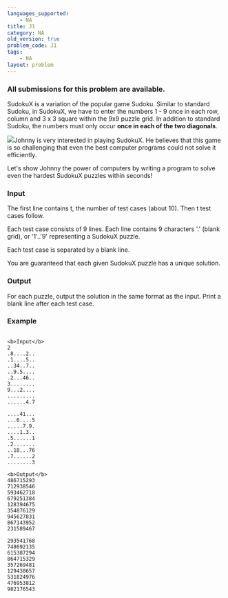 ```yaml
---
languages_supported:
    - NA
title: J1
category: NA
old_version: true
problem_code: J1
tags:
    - NA
layout: problem
---
```

###  All submissions for this problem are available. 

SudokuX is a variation of the popular game Sudoku. Similar to standard Sudoku, in SudokuX, we have to enter the numbers 1 - 9 once in each row, column and 3 x 3 square within the 9x9 puzzle grid. In addition to standard Sudoku, the numbers must only occur **once in each of the two diagonals**.

![](/images/sudokux.gif)Johnny is very interested in playing SudokuX. He believes that this game is so challenging that even the best computer programs could not solve it efficiently.

Let's show Johnny the power of computers by writing a program to solve even the hardest SudokuX puzzles within seconds!

### Input

The first line contains t, the number of test cases (about 10). Then t test cases follow.

Each test case consists of 9 lines. Each line contains 9 characters '.' (blank grid), or '1'..'9' representing a SudokuX puzzle.

Each test case is separated by a blank line.

You are guaranteed that each given SudokuX puzzle has a unique solution.

### Output

For each puzzle, output the solution in the same format as the input. Print a blank line after each test case.

### Example

```

<b>Input</b>
2
.8....2..
.1....5..
..34..7..
..9.5....
.2...46..
3........
9...2....
.........
......4.7

....41...
...6....5
.....7.9.
....1.3..
.5......1
.2.......
..18...76
.7......2
........3

<b>Output</b>
486715293
712938546
593462718
679251384
128394675
354876129
945627831
867143952
231589467

293541768
748692135
615387294
864715329
357269481
129438657
531824976
476953812
982176543

```